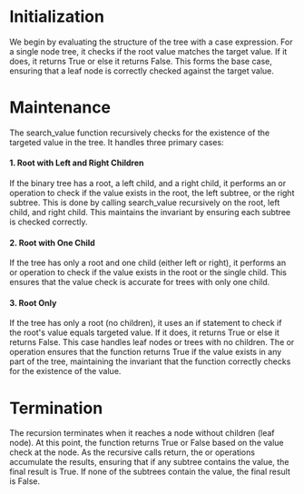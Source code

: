 # Initialization

We begin by evaluating the structure of the tree with a case expression. For a single node tree, it checks if the root value matches the target value. If it does, it returns True or else it returns False. This forms the base case, ensuring that a leaf node is correctly checked against the target value.

# Maintenance

The search_value function recursively checks for the existence of the targeted value in the tree. It handles three primary cases:

#### 1. Root with Left and Right Children

If the binary tree has a root, a left child, and a right child, it performs an or operation to check if the value exists in the root, the left subtree, or the right subtree. This is done by calling search_value recursively on the root, left child, and right child. This maintains the invariant by ensuring each subtree is checked correctly.

#### 2. Root with One Child

If the tree has only a root and one child (either left or right), it performs an or operation to check if the value exists in the root or the single child. This ensures that the value check is accurate for trees with only one child.

#### 3. Root Only

If the tree has only a root (no children), it uses an if statement to check if the root's value equals targeted value. If it does, it returns True or else it returns False. This case handles leaf nodes or trees with no children.
The or operation ensures that the function returns True if the value exists in any part of the tree, maintaining the invariant that the function correctly checks for the existence of the value.

# Termination

The recursion terminates when it reaches a node without children (leaf node). At this point, the function returns True or False based on the value check at the node. As the recursive calls return, the or operations accumulate the results, ensuring that if any subtree contains the value, the final result is True. If none of the subtrees contain the value, the final result is False.
